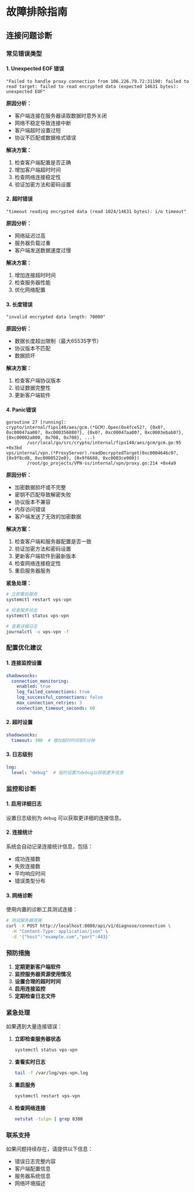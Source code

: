 # 故障排除指南

## 连接问题诊断

### 常见错误类型

#### 1. Unexpected EOF 错误
```
"Failed to handle proxy connection from 106.226.79.72:31190: failed to read target: failed to read encrypted data (expected 14631 bytes): unexpected EOF"
```

**原因分析：**
- 客户端连接在服务器读取数据时意外关闭
- 网络不稳定导致连接中断
- 客户端超时设置过短
- 协议不匹配或数据格式错误

**解决方案：**
1. 检查客户端配置是否正确
2. 增加客户端超时时间
3. 检查网络连接稳定性
4. 验证加密方法和密码设置

#### 2. 超时错误
```
"timeout reading encrypted data (read 1024/14631 bytes): i/o timeout"
```

**原因分析：**
- 网络延迟过高
- 服务器负载过重
- 客户端发送数据速度过慢

**解决方案：**
1. 增加连接超时时间
2. 检查服务器性能
3. 优化网络配置

#### 3. 长度错误
```
"invalid encrypted data length: 70000"
```

**原因分析：**
- 数据长度超出限制（最大65535字节）
- 协议版本不匹配
- 数据损坏

**解决方案：**
1. 检查客户端协议版本
2. 验证数据完整性
3. 更新客户端软件

#### 4. Panic错误
```
goroutine 27 [running]:
crypto/internal/fips140/aes/gcm.(*GCM).Open(0x4fce52?, {0x0?, 0xc00047aa00?, 0xc000356880?}, {0x0?, 0xc00047aa00?, 0xc0003ebab0?}, {0xc00002a800, 0x708, 0x708}, ...)
        /usr/local/go/src/crypto/internal/fips140/aes/gcm/gcm.go:95 +0x3bd
vps/internal/vpn.(*ProxyServer).readDecryptedTarget(0xc0004646c0?, {0x9f8cd8, 0xc0000522e0}, {0x9f6688, 0xc0003ce900})
        /root/go_projects/VPN-ss/internal/vpn/proxy.go:214 +0x4a9
```

**原因分析：**
- 加密数据损坏或不完整
- 密钥不匹配导致解密失败
- 协议版本不兼容
- 内存访问错误
- 客户端发送了无效的加密数据

**解决方案：**
1. 检查客户端和服务器配置是否一致
2. 验证加密方法和密码设置
3. 更新客户端软件到最新版本
4. 检查网络连接稳定性
5. 重启服务器服务

**紧急处理：**
```bash
# 立即重启服务
systemctl restart vps-vpn

# 检查服务状态
systemctl status vps-vpn

# 查看详细日志
journalctl -u vps-vpn -f
```

### 配置优化建议

#### 1. 连接监控设置
```yaml
shadowsocks:
  connection_monitoring:
    enabled: true
    log_failed_connections: true
    log_successful_connections: false
    max_connection_retries: 3
    connection_timeout_seconds: 60
```

#### 2. 超时设置
```yaml
shadowsocks:
  timeout: 300  # 增加超时时间到5分钟
```

#### 3. 日志级别
```yaml
log:
  level: "debug"  # 临时设置为debug以获取更多信息
```

### 监控和诊断

#### 1. 启用详细日志
设置日志级别为 `debug` 可以获取更详细的连接信息。

#### 2. 连接统计
系统会自动记录连接统计信息，包括：
- 成功连接数
- 失败连接数
- 平均响应时间
- 错误类型分布

#### 3. 网络诊断
使用内置的诊断工具测试连接：
```bash
# 测试服务器连接
curl -X POST http://localhost:8080/api/v1/diagnose/connection \
  -H "Content-Type: application/json" \
  -d '{"host":"example.com","port":443}'
```

### 预防措施

1. **定期更新客户端软件**
2. **监控服务器资源使用情况**
3. **设置合理的超时时间**
4. **启用连接监控**
5. **定期检查日志文件**

### 紧急处理

如果遇到大量连接错误：

1. **立即检查服务器状态**
   ```bash
   systemctl status vps-vpn
   ```

2. **查看实时日志**
   ```bash
   tail -f /var/log/vps-vpn.log
   ```

3. **重启服务**
   ```bash
   systemctl restart vps-vpn
   ```

4. **检查网络连接**
   ```bash
   netstat -tulpn | grep 8388
   ```

### 联系支持

如果问题持续存在，请提供以下信息：
- 错误日志完整内容
- 客户端配置信息
- 服务器系统信息
- 网络环境描述 